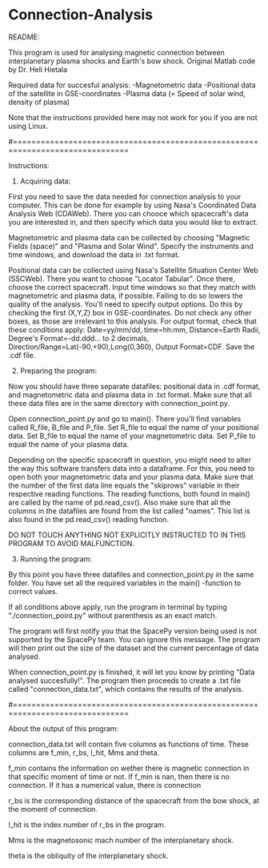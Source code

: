 # Connection-Analysis

README:

This program is used for analysing magnetic connection between interplanetary 
plasma shocks and Earth's bow shock.
Original Matlab code by Dr. Heli Hietala

Required data for succesful analysis:
-Magnetometric data
-Positional data of the satellite in GSE-coordinates
-Plasma data (= Speed of solar wind, density of plasma)


Note that the instructions provided here may not work for you if you are
not using Linux.

#===============================================================================

Instructions:

1) Acquiring data:

First you need to save the data needed for connection analysis to your computer. 
This can be done for example by using Nasa's Coordinated Data Analysis Web 
(CDAWeb). There you can chooce which spacecraft's data you are interested in, 
and then specify which data you would like to extract.

Magnetometric and plasma data can be collected by choosing 
"Magnetic Fields (space)" and "Plasma and Solar Wind". Specify the instruments
and time windows, and download the data in .txt format.

Positional data can be collected using Nasa's Satellite Situation Center Web
(SSCWeb). There you want to choose "Locator Tabular". Once there, choose the 
correct spacecraft. Input time windows so that they match with magnetometric
and plasma data, if possible. Failing to do so lowers the quality of the
analysis.
You'll need to specify output options. Do this by checking the first (X,Y,Z) box in 
GSE-coordinates. Do not check any other boxes, as those are
irrelevant to this analysis.
For output format, check that these conditions apply: Date=yy/mm/dd, 
time=hh:mm, Distance=Earth Radii, Degree's Format=-dd.ddd... to 2 decimals, 
Direction/Range=Lat(-90,+90),Long(0,360), Output Format=CDF. Save the .cdf file.

2) Preparing the program:

Now you should have three separate datafiles: positional data in .cdf
format, and magnetometric data and plasma data in .txt format. Make sure that
all these data files are in the same directory with connection_point.py.

Open connection_point.py and go to main(). There you'll find variables called
R_file, B_file and P_file. Set R_file to equal the name of your positional data.
Set B_file to equal the name of your magnetometric data. Set P_file to equal
the name of your plasma data.

Depending on the specific spacecraft in question, you might need to alter the
way this software transfers data into a dataframe. For this, you need to open
both your magnetometric data and your plasma data.
Make sure that the number of the first data line equals the "skiprows" variable
in their respective reading functions. The reading functions, both found in 
main() are called by the name of pd.read_csv(). Also make sure that all the 
columns in the datafiles are found from the list called "names". This list is
also found in the pd.read_csv() reading function.

DO NOT TOUCH ANYTHING NOT EXPLICITLY INSTRUCTED TO IN THIS PROGRAM TO AVOID
MALFUNCTION.

3) Running the program:

By this point you have three datafiles and connection_point.py in the same 
folder. You have set all the required variables in the main() -function to
correct values. 

If all conditions above apply, run the program in terminal by typing
"./connection_point.py" without parenthesis as an exact match.

The program will first notify you that the SpacePy version being used is not 
supported by the SpacePy team. You can ignore this message. The program will
then print out the size of the dataset and the current percentage of data 
analysed. 

When connection_point.py is finished, it will let you know by printing "Data 
analysed succesfully!". The program then proceeds to create a .txt file called 
"connection_data.txt", which contains the results of the analysis.

#===============================================================================

About the output of this program:

connection_data.txt will contain five columns as functions of time. These 
columns are f_min, r_bs, l_hit, Mms and theta. 

f_min contains the information on wether there is magnetic connection in
that specific moment of time or not. If f_min is nan, then there is no
connection. If it has a numerical value, there is connection

r_bs is the corresponding distance of the spacecraft from the bow shock, at the
moment of connection.

l_hit is the index number of r_bs in the program.

Mms is the magnetosonic mach number of the interplanetary shock.

theta is the obliquity of the interplanetary shock.

